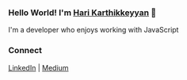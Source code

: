 ### Hello World! I'm [Hari Karthikkeyyan](https://harikarthyk.com/) 👋 

I'm a developer who enjoys working with JavaScript

### Connect
[LinkedIn](https://www.linkedin.com/in/harikarthyk/) | [Medium](https://hari-jsmith494.medium.com/)
